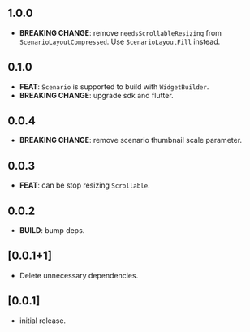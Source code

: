 ## 1.0.0

- **BREAKING CHANGE**: remove `needsScrollableResizing` from `ScenarioLayoutCompressed`. Use `ScenarioLayoutFill` instead.

## 0.1.0

- **FEAT**: `Scenario` is supported to build with `WidgetBuilder`.
- **BREAKING CHANGE**: upgrade sdk and flutter.

## 0.0.4

- **BREAKING CHANGE**: remove scenario thumbnail scale parameter.

## 0.0.3

- **FEAT**: can be stop resizing `Scrollable`.

## 0.0.2

- **BUILD**: bump deps.

## [0.0.1+1]

- Delete unnecessary dependencies.

## [0.0.1]

- initial release.
